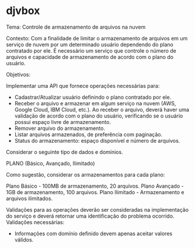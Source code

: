 # djvbox
Tema: Controle de armazenamento de arquivos na nuvem

Contexto: Com a finalidade de limitar o armazenamento de arquivos em um serviço de nuvem por um determinado usuário dependendo do plano contratado por ele. É necessário um serviço que controle o número de arquivos e capacidade de armazenamento de acordo com o plano do usuário.

Objetivos: 

Implementar uma API que fornece operações necessárias para:

- Cadastrar/Atualizar usuário definindo o plano contratado por ele.
- Receber o arquivo e armazenar em algum serviço na nuvem (AWS, Google Cloud, IBM Cloud, etc.). Ao receber o arquivo, deverá haver uma validação de acordo com o plano do usuário, verificando se o usuário possui espaço livre de armazenamento.
- Remover arquivo do armazenamento.
- Listar arquivos armazenados, de preferência com paginação.
- Status do armazenamento: espaço disponível e número de arquivos.

Considerar o seguinte tipo de dados e domínios.

PLANO (Básico, Avançado, Ilimitado)

Como sugestão, considerar os armazenamentos para cada plano: 


Plano Básico - 100MB de armazenamento, 20 arquivos.
Plano Avançado - 1GB de armazenamento, 100 arquivos.
Plano Ilimitado - Armazenamento e arquivos ilimitados.

Validações para as operações deverão ser consideradas na implementação do serviço e deverá retornar uma identificação do problema ocorrido. Validações necessárias:

- Informações com domínio definido devem apenas aceitar valores válidos.
